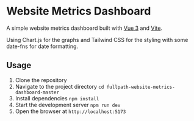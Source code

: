 # Website Metrics Dashboard

A simple website metrics dashboard built with [Vue 3](https://vuejs.org/) and [Vite](https://vitejs.dev/).

Using Chart.js for the graphs and Tailwind CSS for the styling with some date-fns for date formatting.

## Usage

1. Clone the repository
2. Navigate to the project directory `cd fullpath-website-metrics-dashboard-master`
3. Install dependencies `npm install`
4. Start the development server `npm run dev`
5. Open the browser at `http://localhost:5173`
